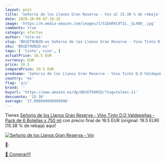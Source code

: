 ```yaml
---
layout: post
title: 'Señorio de los Llanos Gran Reserva - Vin al 15.38 % de rebaja'
date: 2020-10-09 07:18:15
image: 'https://m.media-amazon.com/images/I/51EmRXC8T1L._SL400_.jpg'
comments: true
category: ofertas
author: 'tole.es'
slug: 'B01ET9UNZO-es Señorio de los Llanos Gran Reserva - Vino Tinto D.O...'
sku: 'B01ET9UNZO-es'
tags: [ 'tinto','vino', ]
actualPrice: 16.5 EUR
currency: EUR
price: 16.5
comparePrice: 19.5 EUR
prodname: 'Señorio de los Llanos Gran Reserva - Vino Tinto D.O Valdepeñas - Pack de 6 Botellas x 750 ml'
country: 'es'
flag: '🇪🇸'
brand: ''
buyurl: 'https://www.amazon.es/dp/B01ET9UNZO/?tag=tolees-21'
descuento: '15.38'
average: '17.099999999999998'
---
```


Tienes [Señorio de los Llanos Gran Reserva - Vino Tinto D.O Valdepeñas - Pack de 6 Botellas x 750 ml](https://www.amazon.es/dp/B01ET9UNZO/?tag=tolees-21) con precio final de  16.5 EUR (original: 19.5 EUR) (15.38 %  de rebaja) aqui!

[![Señorio de los Llanos Gran Reserva - Vin](https://m.media-amazon.com/images/I/51EmRXC8T1L._SL400_.jpg)](https://www.amazon.es/dp/B01ET9UNZO/?tag=tolees-21)

🔎:


[🛒 Comprar!!!](https://www.amazon.es/dp/B01ET9UNZO/?tag=tolees-21)
